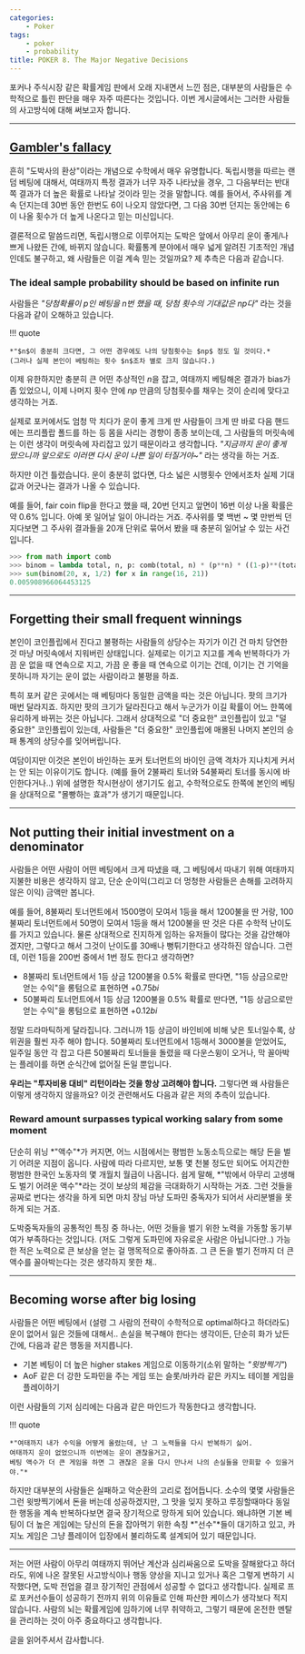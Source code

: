```yaml
---
categories:
    - Poker
tags:
    - poker
    - probability
title: POKER 8. The Major Negative Decisions
---
```


포커나 주식시장 같은 확률게임 판에서 오래 지내면서 느낀 점은, 대부분의 사람들은 수학적으로 틀린 판단을 매우 자주 따른다는 것입니다.
이번 게시글에서는 그러한 사람들의 사고방식에 대해 써보고자 합니다.

<!-- more -->
---

## [Gambler's fallacy](https://en.wikipedia.org/wiki/Gambler%27s_fallacy)

흔히 "도박사의 환상"이라는 개념으로 수학에서 매우 유명합니다.
독립시행을 따르는 랜덤 베팅에 대해서, 여태까지 특정 결과가 너무 자주 나타났을 경우, 그 다음부터는 반대쪽 결과가 더 높은 확률로 나타날 것이라 믿는 것을 말합니다.
예를 들어서, 주사위를 계속 던지는데 30번 동안 한번도 6이 나오지 않았다면, 그 다음 30번 던지는 동안에는 6이 나올 횟수가 더 높게 나온다고 믿는 미신입니다.

결론적으로 말씀드리면, 독립시행으로 이루어지는 도박은 앞에서 아무리 운이 좋게/나쁘게 나왔든 간에, 바뀌지 않습니다.
확률통계 분야에서 매우 넓게 알려진 기초적인 개념인데도 불구하고, 왜 사람들은 이걸 계속 믿는 것일까요?
제 추측은 다음과 같습니다.

### The ideal sample probability should be based on infinite run

사람들은 *"당첨확률이 $p$인 베팅을 $n$번 했을 때, 당첨 횟수의 기대값은 $np$다"* 라는 것을 다음과 같이 오해하고 있습니다.

!!! quote

    *"$n$이 충분히 크다면, 그 어떤 경우에도 나의 당첨횟수는 $np$ 정도 일 것이다.*
    (그러나 실제 본인이 베팅하는 횟수 $n$조차 별로 크지 않습니다.)

이제 유한하지만 충분히 큰 어떤 추상적인 $n$을 잡고, 여태까지 베팅해온 결과가 bias가 좀 있었으니, 이제 나머지 횟수 안에 $np$ 만큼의 당첨횟수를 채우는 것이 순리에 맞다고 생각하는 거죠.

실제로 포커에서도 엄청 막 치다가 운이 좋게 크게 딴 사람들이 크게 딴 바로 다음 핸드에는 프리플랍 폴드를 하는 등 몸을 사리는 경향이 종종 보이는데,
그 사람들의 머릿속에는 이런 생각이 머릿속에 자리잡고 있기 때문이라고 생각합니다.
*"지금까지 운이 좋게 땄으니까 앞으로도 이러면 다시 운이 나쁜 일이 터질거야~"* 라는 생각을 하는 거죠.

하지만 이건 틀렸습니다.
운이 충분히 없다면, 다소 넓은 시행횟수 안에서조차 실제 기대값과 어긋나는 결과가 나올 수 있습니다.

예를 들어, fair coin flip을 한다고 했을 때, 20번 던지고 앞면이 16번 이상 나올 확률은 약 0.6% 입니다.
아예 못 일어날 일이 아니라는 거죠.
주사위를 몇 백번 ~ 몇 만번씩 던지다보면 그 주사위 결과들을 20개 단위로 묶어서 봤을 때 충분히 일어날 수 있는 사건입니다.

```python title="Binomial Code (Python3)"
>>> from math import comb
>>> binom = lambda total, n, p: comb(total, n) * (p**n) * ((1-p)**(total-n))
>>> sum(binom(20, x, 1/2) for x in range(16, 21))
0.005908966064453125
```

---

## Forgetting their small frequent winnings

본인이 코인플립에서 진다고 불평하는 사람들의 상당수는 자기가 이긴 건 마치 당연한 것 마냥 머릿속에서 지워버린 상태입니다.
실제로는 이기고 지고를 계속 반복하다가 가끔 운 없을 때 연속으로 지고, 가끔 운 좋을 때 연속으로 이기는 건데, 이기는 건 기억을 못하니까 자기는 운이 없는 사람이라고 불평을 하죠.

특히 포커 같은 곳에서는 매 베팅마다 동일한 금액을 따는 것은 아닙니다. 팟의 크기가 매번 달라지죠.
하지만 팟의 크기가 달라진다고 해서 누군가가 이길 확률이 어느 한쪽에 유리하게 바뀌는 것은 아닙니다.
그래서 상대적으로 "더 중요한" 코인플립이 있고 "덜 중요한" 코인플립이 있는데, 사람들은 "더 중요한" 코인플립에 매몰된 나머지 본인의 승패 통계의 상당수를 잊어버립니다.

여담이지만 이것은 본인이 바인하는 포커 토너먼트의 바이인 금액 격차가 지나치게 커서는 안 되는 이유이기도 합니다.
(예를 들어 2불짜리 토너와 54불짜리 토너를 동시에 바인한다거나..)
위에 설명한 착시현상이 생기기도 쉽고, 수학적으로도 한쪽에 본인의 베팅을 상대적으로 "몰빵하는 효과"가 생기기 때문입니다.

---

## Not putting their initial investment on a denominator

사람들은 어떤 사람이 어떤 베팅에서 크게 따냈을 때, 그 베팅에서 따내기 위해 여태까지 지불한 비용은 생각하지 않고, 단순 순이익(그리고 더 멍청한 사람들은 손해를 고려하지 않은 이익) 금액만 봅니다.

예를 들어, 8불짜리 토너먼트에서 1500명이 모여서 1등을 해서 1200불을 딴 거랑, 100불짜리 토너먼트에서 50명이 모여서 1등을 해서 1200불을 딴 것은 다른 수학적 난이도를 가지고 있습니다.
물론 상대적으로 진지하게 임하는 유저들이 많다는 것을 감안해야겠지만, 그렇다고 해서 그것이 난이도를 30배나 뻥튀기한다고 생각하진 않습니다.
그런데, 이런 1등을 200번 중에서 1번 정도 한다고 생각하면?

- 8불짜리 토너먼트에서 1등 상금 1200불을 0.5% 확률로 딴다면, "1등 상금으로만 얻는 수익"을 롱텀으로 표현하면 $+0.75bi$
- 50불짜리 토너먼트에서 1등 상금 1200불을 0.5% 확률로 딴다면, "1등 상금으로만 얻는 수익"을 롱텀으로 표현하면 $+0.12bi$

정말 드라마틱하게 달라집니다.
그러니까 1등 상금이 바인비에 비해 낮은 토너일수록, 상위권을 훨씬 자주 해야 합니다.
50불짜리 토너먼트에서 1등해서 3000불을 얻었어도, 일주일 동안 각 잡고 다른 50불짜리 토너들을 돌렸을 때 다운스윙이 오거나, 막 꼴아박는 플레이를 하면 순식간에 없어질 돈일 뿐입니다.

**우리는 "투자비용 대비" 리턴이라는 것을 항상 고려해야 합니다.**
그렇다면 왜 사람들은 이렇게 생각하지 않을까요?
이것 관련해서도 다음과 같은 저의 추측이 있습니다.

### Reward amount surpasses typical working salary from some moment

단순히 위닝 *"액수"*가 커지면, 어느 시점에서는 평범한 노동소득으로는 해당 돈을 벌기 어려운 지점이 옵니다.
사람에 따라 다르지만, 보통 몇 천불 정도만 되어도 어지간한 평범한 한국인 노동자의 몇 개월치 월급이 나옵니다.
쉽게 말해, *"밖에서 아무리 고생해도 벌기 어려운 액수"*라는 것이 보상의 체감을 극대화하기 시작하는 거죠.
그런 것들을 공짜로 번다는 생각을 하게 되면 마치 장님 마냥 도파민 중독자가 되어서 사리분별을 못하게 되는 거죠.

도박중독자들의 공통적인 특징 중 하나는, 어떤 것들을 벌기 위한 노력을 가동할 동기부여가 부족하다는 것입니다.
(저도 그렇게 도파민에 자유로운 사람은 아닙니다만..)
가능한 적은 노력으로 큰 보상을 얻는 걸 맹목적으로 좋아하죠.
그 큰 돈을 벌기 전까지 더 큰 액수를 꼴아박는다는 것은 생각하지 못한 채..

---

## Becoming worse after big losing

사람들은 어떤 베팅에서 (설령 그 사람의 전략이 수학적으로 optimal하다고 하더라도) 운이 없어서 잃은 것들에 대해서.. 손실을 복구해야 한다는 생각이든, 단순히 화가 났든 간에, 다음과 같은 행동을 저지릅니다.

- 기본 베팅이 더 높은 higher stakes 게임으로 이동하기(소위 말하는 *"윗방찍기"*)
- AoF 같은 더 강한 도파민을 주는 게임 또는 슬롯/바카라 같은 카지노 테이블 게임을 플레이하기

이런 사람들의 기저 심리에는 다음과 같은 마인드가 작동한다고 생각합니다.

!!! quote

    *"여태까지 내가 수익을 어떻게 올렸는데, 난 그 노력들을 다시 반복하기 싫어.
    여태까지 운이 없었으니까 이번에는 운이 괜찮을거고,
    베팅 액수가 더 큰 게임을 하면 그 괜찮은 운을 다시 만나서 나의 손실들을 만회할 수 있을거야."*

하지만 대부분의 사람들은 실패하고 악순환의 고리로 접어듭니다.
소수의 몇몇 사람들은 그런 윗방찍기에서 돈을 버는데 성공하겠지만, 그 맛을 잊지 못하고 루징할때마다 동일한 행동을 계속 반복하다보면 결국 장기적으로 망하게 되어 있습니다.
왜냐하면 기본 베팅이 더 높은 게임에는 당신의 돈을 잡아먹기 위한 속칭 *"선수"*들이 대기하고 있고, 카지노 게임은 그냥 플레이어 입장에서 불리하도록 설계되어 있기 때문입니다.

---

저는 어떤 사람이 아무리 여태까지 뛰어난 계산과 심리싸움으로 도박을 잘해왔다고 하더라도, 위에 나온 잘못된 사고방식이나 행동 양상을 지니고 있거나 혹은 그렇게 변하기 시작했다면,
도박 전업을 결코 장기적인 관점에서 성공할 수 없다고 생각합니다.
실제로 프로 포커선수들이 성공하기 전까지 위의 이유들로 인해 파산한 케이스가 생각보다 적지 않습니다.
사람의 뇌는 확률게임에 임하기에 너무 취약하고, 그렇기 때문에 온전한 멘탈을 관리하는 것이 아주 중요하다고 생각합니다.

글을 읽어주셔서 감사합니다.
